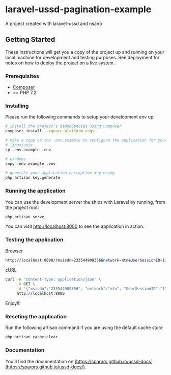 # laravel-ussd-pagination-example
A project created with laravel-ussd and nsano

## Getting Started

These instructions will get you a copy of the project up and running on your local machine for development and testing purposes. See deployment for notes on how to deploy the project on a live system.

### Prerequisites

* [Composer](https://getcomposer.org/doc/00-intro.md)
* \>= PHP 7.2

### Installing

Please run the following commands to setup your development env up.

```bash
# install the project's dependencies using Composer
composer install --ignore-platform-reqs

# make a copy of the .env.example to configure the application for your local environment
# linux/unix
cp .env.example .env

# windows
copy .env.example .env

# generate your application encryption key using 
php artisan key:generate
```

### Running the application

You can use the development server the ships with Laravel by running, from the project root:

```bash
php artisan serve
```
You can visit [http://localhost:8000](http://localhost:8000) to see the application in action.

### Testing the application

Browser

```bash
http://localhost:8000/?msisdn=233544909356&network=mtn&UserSessionID=1111111&msg=*123
```

cURL

```bash
curl -H "Content-Type: application/json" \
     -X GET \
     -d '{"msisdn":"233544909356", "network":"mtn", "UserSessionID":"1111111", "msg":"*123"}' \
     http://localhost:8000
```

Enjoy!!!

### Reseting the application

Run the following artisan command if you are using the default cache store

```bash
php artisan cache:clear
```

### Documentation

You'll find the documentation on [https://sparors.github.io/ussd-docs](https://sparors.github.io/ussd-docs/).